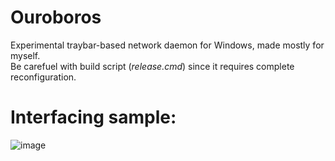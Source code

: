 # Ouroboros
Experimental traybar-based network daemon for Windows, made mostly for myself.  
Be carefuel with build script (*release.cmd*) since it requires complete reconfiguration.

# Interfacing sample:
![image](https://user-images.githubusercontent.com/8768470/31864639-61f1de3c-b769-11e7-8258-d01e29aa7fc7.png)
